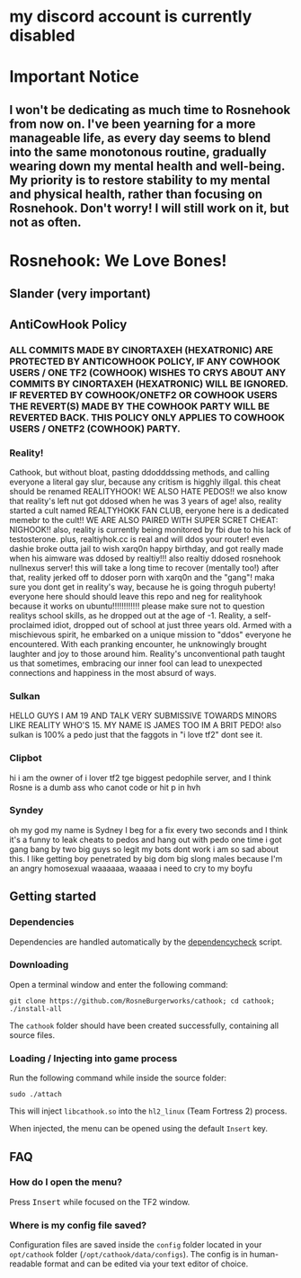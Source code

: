 # my discord account is currently disabled

# Important Notice
## I won't be dedicating as much time to Rosnehook from now on. I've been yearning for a more manageable life, as every day seems to blend into the same monotonous routine, gradually wearing down my mental health and well-being. My priority is to restore stability to my mental and physical health, rather than focusing on Rosnehook. Don't worry! I will still work on it, but not as often.

# Rosnehook: We Love Bones!

## Slander (very important)

## AntiCowHook Policy
### ALL COMMITS MADE BY CINORTAXEH (HEXATRONIC) ARE PROTECTED BY ANTICOWHOOK POLICY, IF ANY COWHOOK USERS / ONE TF2 (COWHOOK) WISHES TO CRYS ABOUT ANY COMMITS BY CINORTAXEH (HEXATRONIC) WILL BE IGNORED. IF REVERTED BY COWHOOK/ONETF2 OR COWHOOK USERS THE REVERT(S) MADE BY THE COWHOOK PARTY WILL BE REVERTED BACK. THIS POLICY ONLY APPLIES TO COWHOOK USERS / ONETF2 (COWHOOK) PARTY.

### Reality!
Cathook, but without bloat, pasting ddodddssing methods, and calling everyone a literal gay slur, because any critism is higghly illgal. 
this cheat should be renamed REALITYHOOK!
WE ALSO HATE PEDOS!!
we also know that reality's left nut got ddosed when he was 3 years of age!
also, reality started a cult named REALTYHOKK FAN CLUB, eeryone here is a dedicated memebr to the cult!!
WE ARE ALSO PAIRED WITH SUPER SCRET CHEAT: NIGHOOK!!
also, reality is currently being monitored by fbi due to his lack of testosterone.
plus, realtiyhok.cc is real and will ddos your router!
even dashie broke outta jail to wish xarq0n happy birthday, and got really made when his aimware was ddosed by realtiy!!!
also realtiy ddosed rosnehook nullnexus server! this will take a long time to recover (mentally too!)
after that, reality jerked off to ddoser porn with xarq0n and the "gang"!
maka sure you dont get in reality's way, because he is going throguh puberty!
everyone here should should leave this repo and neg for realityhook because it works on ubuntu!!!!!!!!!!!!
please make sure not to question realitys school skills, as he dropped out at the age of -1.
Reality, a self-proclaimed idiot, dropped out of school at just three years old. Armed with a mischievous spirit, he embarked on a unique mission to "ddos" everyone he encountered. With each pranking encounter, he unknowingly brought laughter and joy to those around him. Reality's unconventional path taught us that sometimes, embracing our inner fool can lead to unexpected connections and happiness in the most absurd of ways.

### Sulkan
HELLO GUYS I AM 19 AND TALK VERY SUBMISSIVE TOWARDS MINORS LIKE REALITY WHO'S 15. MY NAME IS JAMES TOO IM A BRIT PEDO! also sulkan is 100% a pedo just that the faggots in "i love tf2" dont see it.

### Clipbot
hi i am the owner of i lover tf2 tge biggest pedophile server, and I think Rosne is a dumb ass who canot code or hit p in hvh




### Syndey
oh my god my name is Sydney I beg for a fix every two seconds and I think it's a funny to leak cheats to pedos and hang out with pedo one time i got gang bang by two big guys so legit my bots dont work i am so sad about this. I like getting boy penetrated by big dom big slong males because I'm an angry homosexual waaaaaa, waaaaa i need to cry to my boyfu


## Getting started

### Dependencies

Dependencies are handled automatically by the [dependencycheck](https://github.com/RosneBurgerworks/cathook/blob/master/scripts/dependencycheck) script.

### Downloading

Open a terminal window and enter the following command:

    git clone https://github.com/RosneBurgerworks/cathook; cd cathook; ./install-all

The `cathook` folder should have been created successfully, containing all source files.

### Loading / Injecting into game process

Run the following command while inside the source folder:

    sudo ./attach

This will inject `libcathook.so` into the `hl2_linux` (Team Fortress 2) process.

When injected, the menu can be opened using the default `Insert` key.

## FAQ

### How do I open the menu?
Press <kbd>Insert</kbd> while focused on the TF2 window.

### Where is my config file saved?
Configuration files are saved inside the `config` folder located in your `opt/cathook` folder (`/opt/cathook/data/configs`). The config is in human-readable format and can be edited via your text editor of choice.
